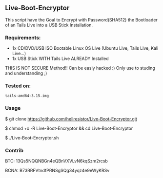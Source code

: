 ## Live-Boot-Encryptor

This script have the Goal to Encrypt with Password(SHA512) the Bootloader of an Tails Live into a USB Stick Installation.

### Requirements:
 - 1x CD/DVD/USB ISO Bootable Linux OS Live (Ubuntu Live, Tails Live, Kali Live...)
 - 1x USB Stick WITH Tails Live ALREADY Installed

THIS IS NOT SECURE Method!! Can be easly hacked :) 
Only use to studing and understanding ;)

### Tested on:
    tails-amd64-3.15.img
 
### Usage
 $ git clone https://github.com/hellresistor/Live-Boot-Encryptor.git 
 
 $ chmod +x -R Live-Boot-Encryptor && cd Live-Boot-Encryptor 
 
 $ ./Live-Boot-Encryptor.sh

### Contrib
BTC: 13Qs5NQQNBGn4eQBnVXVLvN6kqSzm2rcsb

BCNA: B73RRFVtndfPRNSgSQg34yqz4e9eWyKRSv
